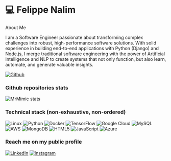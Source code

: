 # 💻 Felippe Nalim

About Me

I am a Software Engineer passionate about transforming complex challenges into robust, high-performance software solutions. With solid experience in building end-to-end applications with Python (Django) and Node.js, I merge traditional software engineering with the power of Artificial Intelligence and NLP to create systems that not only function, but also learn, automate, and generate valuable insights.

[![Github](https://img.shields.io/github/followers/FelippeTN?label=Follow&style=social)](https://github.com/FelippeTN)


### Github repositories stats


![MrMimic stats](https://github-readme-stats.vercel.app/api?username=FelippeTN&show_icons=true&theme=dracula)


### Technical stack (non-exhaustive, non-ordered)

![Linux](https://img.shields.io/badge/Linux-FCC624?style=flat-square&logo=linux&logoColor=black)
![Python](https://img.shields.io/badge/Python-3776AB?style=flat-square&logo=python&logoColor=white)
![Docker](https://img.shields.io/badge/Docker-2496ED?style=flat-square&logo=docker&logoColor=white)
![TensorFlow](https://img.shields.io/badge/TensorFlow-FF6F00?style=flat-square&logo=tensorflow&logoColor=white)
![Google Cloud](https://img.shields.io/badge/Google%20Cloud-4285F4?style=flat-square&logo=google-cloud&logoColor=white)
![MySQL](https://img.shields.io/badge/MySQL-4479A1?style=flat-square&logo=mysql&logoColor=white)
![AWS](https://img.shields.io/badge/AWS-232F3E?style=flat-square&logo=amazon-aws&logoColor=white)
![MongoDB](https://img.shields.io/badge/MongoDB-47A248?style=flat-square&logo=mongodb&logoColor=white)
![HTML5](https://img.shields.io/badge/HTML5-E34F26?style=flat-square&logo=html5&logoColor=white)
![JavaScript](https://img.shields.io/badge/JavaScript-F7DF1E?style=flat-square&logo=javascript&logoColor=black)
![Azure](https://img.shields.io/badge/Azure-0089D6?style=flat-square&logo=microsoft-azure&logoColor=white)

### Reach me on my public profile
[![LinkedIn](https://img.shields.io/badge/LinkedIn-0077B5?style=for-the-badge&logo=linkedin&logoColor=white)](https://www.linkedin.com/in/Felippe-Toscano-Nalim/)
[![Instagram](https://img.shields.io/badge/-Instagram-%23E4405F?style=for-the-badge&logo=instagram&logoColor=white)](https://www.instagram.com/felippetn?igsh=MWZxZGM0N2t4OXVweg==)
